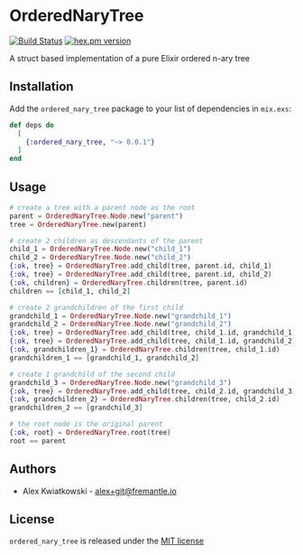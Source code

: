 # OrderedNaryTree
[![Build Status](https://github.com/fremantle-industries/ordered_nary_tree/workflows/test/badge.svg?branch=main)](https://github.com/fremantle-industries/ordered_nary_tree/actions?query=workflow%3Atest)
[![hex.pm version](https://img.shields.io/hexpm/v/ordered_nary_tree.svg?style=flat)](https://hex.pm/packages/ordered_nary_tree)

A struct based implementation of a pure Elixir ordered n-ary tree

## Installation

Add the `ordered_nary_tree` package to your list of dependencies in `mix.exs`:

```elixir
def deps do
  [
    {:ordered_nary_tree, "~> 0.0.1"}
  ]
end
```

## Usage

```elixir
# create a tree with a parent node as the root
parent = OrderedNaryTree.Node.new("parent")
tree = OrderedNaryTree.new(parent)

# create 2 children as descendants of the parent
child_1 = OrderedNaryTree.Node.new("child_1")
child_2 = OrderedNaryTree.Node.new("child_2")
{:ok, tree} = OrderedNaryTree.add_child(tree, parent.id, child_1)
{:ok, tree} = OrderedNaryTree.add_child(tree, parent.id, child_2)
{:ok, children} = OrderedNaryTree.children(tree, parent.id)
children == [child_1, child_2]

# create 2 grandchildren of the first child
grandchild_1 = OrderedNaryTree.Node.new("grandchild_1")
grandchild_2 = OrderedNaryTree.Node.new("grandchild_2")
{:ok, tree} = OrderedNaryTree.add_child(tree, child_1.id, grandchild_1)
{:ok, tree} = OrderedNaryTree.add_child(tree, child_1.id, grandchild_2)
{:ok, grandchildren_1} = OrderedNaryTree.children(tree, child_1.id)
grandchildren_1 == [grandchild_1, grandchild_2]

# create 1 grandchild of the second child
grandchild_3 = OrderedNaryTree.Node.new("grandchild_3")
{:ok, tree} = OrderedNaryTree.add_child(tree, child_2.id, grandchild_3)
{:ok, grandchildren_2} = OrderedNaryTree.children(tree, child_2.id)
grandchildren_2 == [grandchild_3]

# the root node is the original parent
{:ok, root} = OrderedNaryTree.root(tree)
root == parent
```

## Authors

- Alex Kwiatkowski - alex+git@fremantle.io

## License

`ordered_nary_tree` is released under the [MIT license](./LICENSE)
